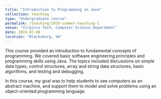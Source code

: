 ```yaml
---
title: "Introduction to Programming in Java"
collection: teaching
type: "Undergraduate course"
permalink: /teaching/2019-summer-teaching-1
venue: "Virginia Tech, Computer Science Department"
date: 2019-07-09
location: "Blacksburg, VA"
---
```


This course provided an introduction to fundamental concepts of programming. We covered basic software engineering principles and programming skills using Java. The topics included discussions on simple data types, control structures, array and string data structures, basic algorithms, and testing and debugging. 

In this course, my goal was to help students to see computers as an abstract machine, and support them to model and solve problems using an object-oriented programming language. 